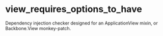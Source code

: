 view_requires_options_to_have
=============================

Dependency injection checker designed for an ApplicationView mixin, or Backbone.View monkey-patch.

